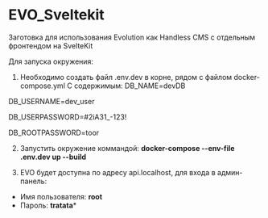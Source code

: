# EVO_Sveltekit
Заготовка для использования Evolution как Handless CMS с отдельным фронтендом на SvelteKit

Для запуска окружения:
1. Необходимо создать файл .env.dev в корне, рядом с файлом docker-compose.yml
С содержимым:
DB_NAME=devDB

DB_USERNAME=dev_user

DB_USERPASSWORD=#2iA31_-123!

DB_ROOTPASSWORD=toor

2. Запустить окружение коммандой:
**docker-compose --env-file .env.dev up --build**

3. EVO будет доступна по адресу api.localhost, для входа в админ-панель:
- Имя пользователя: **root**
- Пароль: **tratata***

